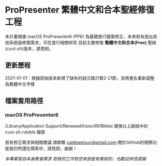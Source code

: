 # ProPresenter 繁體中文和合本聖經修復工程 
本計畫根據 macOS ProPresenter6 (PP6) 為基礎進行檔案修正，未來若有提出其他系統版修復需求，可在進行相關研究
目前主要修復 **繁體中文和合本(Free)** 聖經(cuvt-zh)版本，請悉知。

## 更新歷程
2021-01-01：根據原始版本新增了缺失的啟示錄21章2-21節，並將書名重新調整為繁體中文字樣

## 檔案套用路徑

### macOS ProPresenter6
/Library/Application Support/RenewedVision/RVBibles
替換以上路經中的 cuvt-zh.rvbible 檔案


若有修正需求與相關建議 請聯繫 calebweixun@gmail.com
關於GitHub的相關功能我仍然還在摸索中，請見諒，謝謝！

*本專案發自本身教會需求*
*若我的工作對您來說是有幫助的，也歡迎來信感謝*
